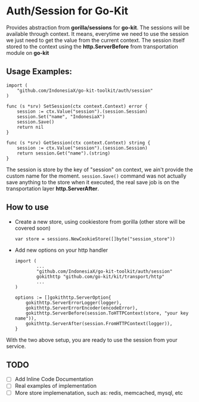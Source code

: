 # Auth/Session for Go-Kit

Provides abstraction from **gorilla/sessions** for **go-kit**. The sessions will be available through context. It means, everytime we need to use the session we just need to get the value from the current context.
The session itself stored to the context using the **http.ServerBefore** from transportation module on **go-kit**

## Usage Examples:

```
import (
	"github.com/IndonesiaX/go-kit-toolkit/auth/session"
)

func (s *srv) SetSession(ctx context.Context) error {
	session := ctx.Value("session").(session.Session)
	session.Set("name", "IndonesiaX")
	session.Save()
	return nil
}

func (s *srv) GetSession(ctx context.Context) string {
	session := ctx.Value("session").(session.Session)
	return session.Get("name").(string)
}
```

The session is store by the key of "session" on context, we ain't provide the custom name for the moment.
`session.Save()` command was not actually save anything to the store when it executed, the real save job is on the transportation layer **http.ServerAfter**.

## How to use

- Create a new store, using cookiestore from gorilla (other store will be covered soon)
	```
	var store = sessions.NewCookieStore([]byte("session_store"))
	```
- Add new options on your http handler
	```
	import (
			...
			"github.com/IndonesiaX/go-kit-toolkit/auth/session"
			gokithttp "github.com/go-kit/kit/transport/http"
			...
	)

	options := []gokithttp.ServerOption{
		gokithttp.ServerErrorLogger(logger),
		gokithttp.ServerErrorEncoder(encodeError),
		gokithttp.ServerBefore(session.ToHTTPContext(store, "your key name")),
		gokithttp.ServerAfter(session.FromHTTPContext(logger)),
	}
	```

With the two above setup, you are ready to use the session from your service.

## TODO
- [ ] Add Inline Code Documentation
- [ ] Real examples of implementation
- [ ] More store implemenatation, such as: redis, memcached, mysql, etc
